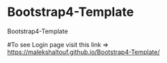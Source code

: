 # Bootstrap4-Template
Bootstrap4-Template

#To see Login page visit this link => https://malekshaltouf.github.io/Bootstrap4-Template/
